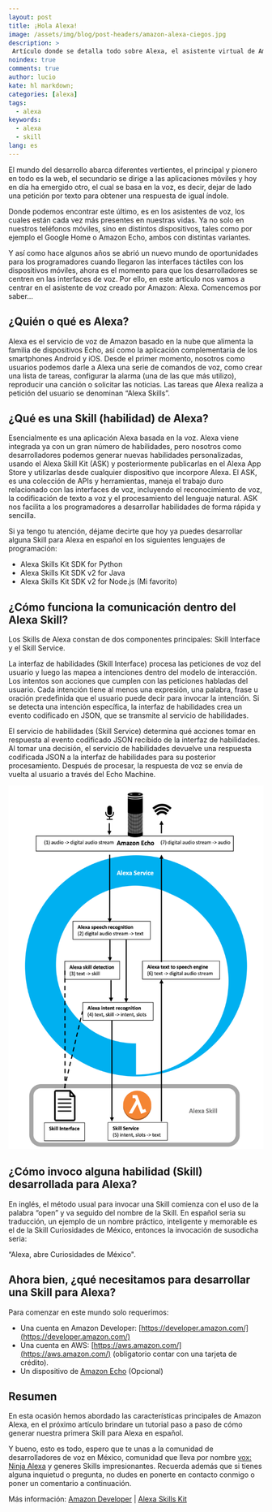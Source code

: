```yaml
---
layout: post
title: ¡Hola Alexa!
image: /assets/img/blog/post-headers/amazon-alexa-ciegos.jpg
description: >
 Artículo donde se detalla todo sobre Alexa, el asistente virtual de Amazon.
noindex: true
comments: true
author: lucio
kate: hl markdown;
categories: [alexa]
tags:
  - alexa
keywords:
  - alexa
  - skill
lang: es
---
```


El mundo del desarrollo abarca diferentes vertientes, el principal y pionero en todo es la web, el secundario se dirige a las aplicaciones móviles y hoy en día ha emergido otro, el cual se basa en la voz, es decir, dejar de lado una petición por texto para obtener una respuesta de igual índole.

Donde podemos encontrar este último, es en los asistentes de voz, los cuales están cada vez más presentes en nuestras vidas. Ya no solo en nuestros teléfonos móviles, sino en distintos dispositivos, tales como por ejemplo el  Google Home o Amazon Echo, ambos con distintas variantes.

Y así como hace algunos años se abrió un nuevo mundo de oportunidades para los programadores cuando llegaron las interfaces táctiles con los dispositivos móviles, ahora es el momento para que los desarrolladores se centren en las interfaces de voz. Por ello, en este artículo nos vamos a centrar en el asistente de voz creado por Amazon: Alexa. Comencemos por saber...
## ¿Quién o qué es Alexa?

Alexa es el servicio de voz de Amazon basado en la nube que alimenta la familia de dispositivos Echo, así como la aplicación complementaria de los smartphones Android y iOS. Desde el primer momento, nosotros como usuarios podemos darle a Alexa una serie de comandos de voz, como crear una lista de tareas, configurar la alarma (una de las que más utilizo), reproducir una canción o solicitar las noticias. Las tareas que Alexa realiza a petición del usuario se denominan “Alexa Skills”.
## ¿Qué es una Skill (habilidad) de Alexa?

Esencialmente es una aplicación Alexa basada en la voz. Alexa viene integrada ya con un gran número de habilidades, pero nosotros como desarrolladores podemos generar nuevas habilidades personalizadas, usando el Alexa Skill Kit (ASK) y posteriormente publicarlas en el Alexa App Store y utilizarlas desde cualquier dispositivo que incorpore Alexa. El ASK, es una colección de APIs y herramientas, maneja el trabajo duro relacionado con las interfaces de voz, incluyendo el reconocimiento de voz, la codificación de texto a voz y el procesamiento del lenguaje natural. ASK nos facilita a los programadores a desarrollar habilidades de forma rápida y sencilla.

Si ya tengo tu atención, déjame decirte que hoy ya puedes desarrollar alguna Skill para Alexa en español en los siguientes lenguajes de programación:

- Alexa Skills Kit SDK for Python 
- Alexa Skills Kit SDK v2 for Java
- Alexa Skills Kit SDK v2 for Node.js (Mi favorito)

## ¿Cómo funciona la comunicación dentro del Alexa Skill?

Los Skills de Alexa constan de dos componentes principales: Skill Interface y el Skill Service.

La interfaz de habilidades (Skill Interface) procesa las peticiones de voz del usuario y luego las mapea a intenciones dentro del modelo de interacción. Los intentos son acciones que cumplen con las peticiones habladas del usuario. Cada intención tiene al menos una expresión, una palabra, frase u oración predefinida que el usuario puede decir para invocar la intención. Si se detecta una intención específica, la interfaz de habilidades crea un evento codificado en JSON, que se transmite al servicio de habilidades.

El servicio de habilidades (Skill Service) determina qué acciones tomar en respuesta al evento codificado JSON recibido de la interfaz de habilidades. Al tomar una decisión, el servicio de habilidades devuelve una respuesta codificada JSON a la interfaz de habilidades para su posterior procesamiento. Después de procesar, la respuesta de voz se envía de vuelta al usuario a través del Echo Machine.

![image](/assets/img/blog/tutorials/alexa-hola/alexa-componentes-principales.png)

## ¿Cómo invoco alguna habilidad (Skill) desarrollada para Alexa?

En inglés, el método usual para invocar una Skill comienza con el uso de la palabra “open” y va seguido del nombre de la Skill. En español seria su traducción, un ejemplo de un nombre práctico, inteligente y memorable es el de la Skill Curiosidades de México, entonces la invocación de susodicha seria:

“Alexa, abre Curiosidades de México".
## Ahora bien, ¿qué necesitamos para desarrollar una Skill para Alexa?

Para comenzar en este mundo solo requerimos:

- Una cuenta en Amazon Developer: [https://developer.amazon.com/](https://developer.amazon.com/)
- Una cuenta en AWS: [https://aws.amazon.com/](https://aws.amazon.com/) (obligatorio contar con una tarjeta de crédito).
- Un dispositivo de [Amazon Echo](https://www.amazon.es/s?k=alexa+echos&__mk_es_ES=%C3%85M%C3%85%C5%BD%C3%95%C3%91&ref=nb_sb_noss_2) (Opcional)

## Resumen

En esta ocasión hemos abordado las características principales de Amazon Alexa, en el próximo artículo brindare un tutorial paso a paso de cómo generar nuestra primera Skill para Alexa en español.

Y bueno, esto es todo, espero que te unas a la comunidad de desarrolladores de voz en México, comunidad que lleva por nombre [vox: Ninja Alexa](https://www.facebook.com/groups/voxAlexaSkills) y generes Skills impresionantes. Recuerda además que si tienes alguna inquietud o pregunta, no dudes en ponerte en contacto conmigo o poner un comentario a continuación.

Más información:  [Amazon Developer](https://developer.amazon.com/es/) | [Alexa Skills Kit](https://marketplace.visualstudio.com/items?itemName=ask-toolkit.alexa-skills-kit-toolkit)

